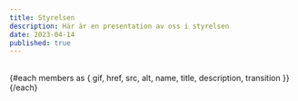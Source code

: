 ```yaml
---
title: Styrelsen
description: Här är en presentation av oss i styrelsen
date: 2023-04-14
published: true
---
```


<script lang="ts">
import { Profile}  from '$components'

const style = "close"

let members= [
  {
    href: "/",
    src: `/images/profile/${style}/blank.webp`,
    gif: "",
    alt: "Per Larsson",
    name: "Per Larsson",
    title: "Ordförande",
  },
{
    href: "/",
    src: `/images/profile/${style}/sania.png`,
    gif: "/images/unicorn-drinking-boba.gif",
    alt: "Sania Bäckström",
    name: "Sania Bäckström",
    title: "Kassör",
  },
  {
    href: "/",
    src: `/images/profile/${style}/erik.png`,
    gif: "random",
    alt: "Erik Bäckström",
    name: "Erik Bäckström",
    title: "Sekreterare",
  },
  {
    href: "/",
    src: `/images/profile/${style}/tony.png`,
    gif: "/images/judo.gif",
    alt: "Tony Jansson",
    name: "Tony Jansson",
    title: "Ledamot",
  },
    {
    href: "/",
    src: `/images/profile/${style}/blank.webp`,
    gif: "random",
    alt: "Mattias Wallinius",
    name: "Mattias Wallinius",
    title: "Ledamot",
  },
      {
    href: "/",
    src: `/images/profile/${style}/blank.webp`,
    gif: "random",
    alt: "Jimmy Falk",
    name: "Jimmy Falk",
    title: "Suppleant",
  },
  
];


</script>

<br />
<div class="not-prose flex flex-wrap justify-between bg-slate w-full">
      {#each members as { gif, href, src, alt, name, title, description, transition }}
            <Profile name={name} title={title} image={src} gif={gif} />
      {/each}
</div>
